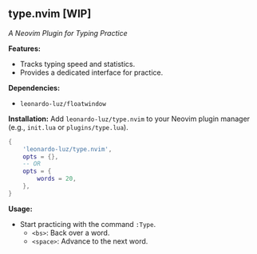 ## type.nvim [WIP]

*A Neovim Plugin for Typing Practice*

**Features:**

* Tracks typing speed and statistics.
* Provides a dedicated interface for practice.

**Dependencies:**

* `leonardo-luz/floatwindow`

**Installation:**  Add `leonardo-luz/type.nvim` to your Neovim plugin manager (e.g., `init.lua` or `plugins/type.lua`).

```lua
{ 
    'leonardo-luz/type.nvim',
    opts = {},
    -- OR
    opts = {
        words = 20,
    },
}
```

**Usage:**

* Start practicing with the command `:Type`.
    * `<bs>`: Back over a word.
    * `<space>`: Advance to the next word.
